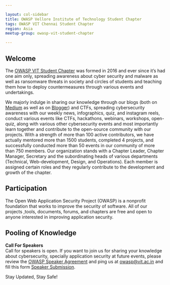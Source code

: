```yaml
---

layout: col-sidebar
title: OWASP Vellore Institute of Technology Student Chapter
tags: OWASP VIT Chennai Student Chapter
region: Asia
meetup-group: owasp-vit-student-chapter

---
```


## Welcome
The [OWASP VIT Student Chapter](https://owaspvit.com) was formed in 2016 and ever since it’s had one aim only, spreading awareness about cyber security and malware as well as ransomware threats in society and circles of students and teaching them how to deploy countermeasures through various events and undertakings. 

We majorly indulge in sharing our knowledge through our blogs (both on [Medium](https://medium.owaspvit.com/) as well as on [Blogger](https://blog.owaspvit.com/)) and CTFs, spreading cybersecurity awareness with our weekly news, infographics, quiz, and instagram reels, conduct various events like CTFs, hackathons, webinars, workshops, open-quiz, along with various other cybersecurity events and most importantly learn together and contribute to the open-source community with our projects.
With a strength of more than 100 active contributors, we have actually mentored more than 1500 students, completed 4 projects, and successfully conducted more than 50 events in our community of more than 750 members. Our organization stands with a Chapter Leader, Chapter Manager, Secretary and the subordinating heads of various departments (Technical, Web-development, Design, and Operations). Each member is assigned certain roles and they regularly contribute to the development and growth of the chapter.

## Participation
The Open Web Application Security Project (OWASP) is a nonprofit foundation that works to improve the security of software. All of our projects ,tools, documents, forums, and chapters are free and open to anyone interested in improving application security. 

## Pooling of Knowledge
<b>Call For Speakers</b><br>
Call for speakers is open. If you want to join us for sharing your knowledge about cybersecurity, specially application security at future events, please review the [OWASP Speaker Agreement](https://owasp.org/www-policy/legal/speaker-agreement) and ping us at <a>owasp@vit.ac.in</a> and fill this form [Speaker Submission](https://docs.google.com/forms/d/e/1FAIpQLSdAaGIcS1KC-9y-mv_DorSkxeSjN9mRxNBqibSEWXRzoihV0w/viewform).

Stay Updated, Stay Safe!
